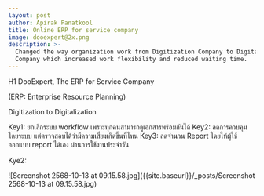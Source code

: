 ```yaml
---
layout: post
author: Apirak Panatkool
title: Online ERP for service company
image: dooexpert@2x.png
description: >-
  Changed the way organization work from Digitization Company to Digitalization
  Company which increased work flexibility and reduced waiting time.
---
```


H1 DooExpert, The ERP for Service Company

(ERP: Enterprise Resource Planning)

Digitization to Digitalization

Key1: ยกเลิกระบบ workflow เพราะทุกคนสามารถดูเอกสารพร้อมกันได้ Key2:
ลดการควบคุมโดยระบบ แต่ตรวจสอบได้ว่ามีความเสี่ยงเกิดขึ้นที่ไหน Key3: ลดจำนวน
Report โดยให้ผู้ใช้ออกแบบ report ได้เอง ผ่านการใช้งานประจำวัน

Kye2:

![Screenshot 2568-10-13 at 09.15.58.jpg]({{site.baseurl}}/_posts/Screenshot 2568-10-13 at 09.15.58.jpg)


